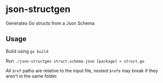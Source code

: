 # json-structgen
Generates Go structs from a Json Schema

## Usage
Build using `go build`

Run `./json-structgen struct.schema.json [package] > struct.go`

All `$ref` paths are relative to the input file, nested `$ref`s may break if they aren't in the same folder.
